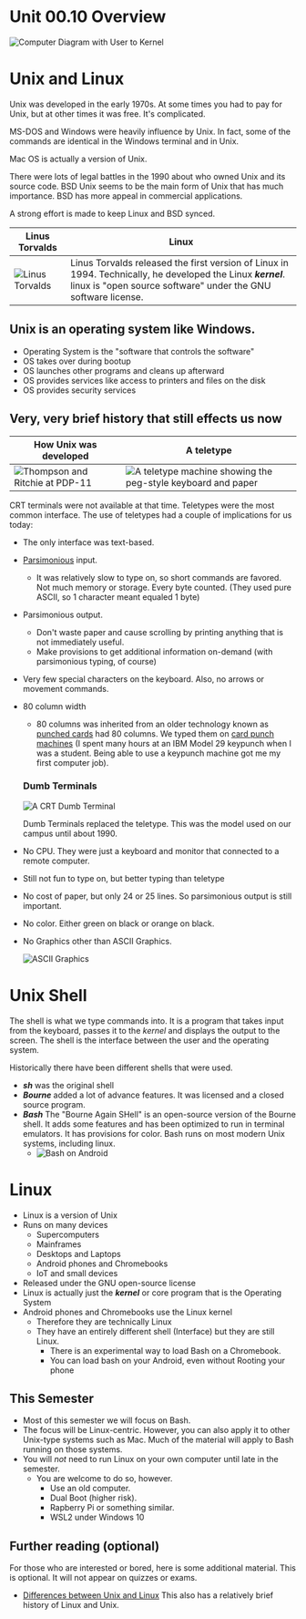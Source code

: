 # Unit 00.10 Overview

![Computer Diagram with User to Kernel](images/kernel.png)

# Unix and Linux

Unix was developed in the early 1970s.  At some times you had to pay for Unix, but at other times
it was free.  It's complicated.

MS-DOS and Windows were heavily influence by Unix.  In fact, some of the commands are identical in the Windows terminal and in Unix.

Mac OS is actually a version of Unix.  

There were lots of legal battles in the 1990 about who owned Unix and its source code.  BSD Unix seems to be the main form of Unix that has much importance.  BSD has more appeal in commercial applications.

A strong effort is made to keep Linux and BSD synced.  

| Linus Torvalds|Linux|
---|---
|![Linus Torvalds](images/linus.jpg)|Linus Torvalds released the first version of Linux in 1994.  Technically, he developed the Linux ***kernel***. linux is "open source software" under the GNU software license.   |


## Unix is an operating system like Windows.  

* Operating System is the "software that controls the software"
* OS takes over during bootup
* OS launches other programs and cleans up afterward
* OS provides services like access to printers and files on the disk
* OS provides security services

## Very, very brief history that still effects us now

How Unix was developed | A teletype
-----------------------|-----------
![Thompson and Ritchie at PDP-11](images/1920px-Ken_Thompson_sitting_and_Dennis_Ritchie_at_PDP-11.jpg ) | ![A teletype machine showing the peg-style keyboard and paper](images/teletype.jpg)

CRT terminals were not available at that time.  Teletypes were the most common interface.  The use of teletypes had a couple of implications for us today:

* The only interface was text-based.
* [Parsimonious](https://www.merriam-webster.com/dictionary/parsimonious) input.  
  * It was relatively slow to type on, so short commands are favored.
  Not much memory or storage.  Every byte counted.  (They used pure ASCII, so 1 character meant equaled 1 byte)
* Parsimonious output.  
  * Don't waste paper and cause scrolling by printing anything that is not immediately useful.
  * Make provisions to get additional information on-demand (with parsimonious typing, of course)
* Very few special characters on the keyboard.  Also, no arrows or movement commands.
* 80 column width
  * 80 columns was inherited from an older technology known as [punched cards](https://upload.wikimedia.org/wikipedia/commons/f/f3/Punched_card.jpg) had 80 columns.  We typed them on [card punch machines](https://www.youtube.com/watch?v=YnnGbcM-H8c)  (I spent many hours at an IBM Model 29 keypunch when I was a student.  Being able to use a keypunch machine got me my first computer job).

  ### Dumb Terminals

  ![A CRT Dumb Terminal](images/hpDumbTerminal.jpg)
  
  Dumb Terminals replaced the teletype.  This was the model used on our campus until about 1990.
 
* No CPU.  They were just a keyboard and monitor that connected to a remote computer.
* Still not fun to type on, but better typing than teletype
* No cost of paper, but only 24 or 25 lines.  So parsimonious output is still important.
* No color.  Either green on black or orange on black.
* No Graphics other than ASCII Graphics.
  
  ![ASCII Graphics](images/asciiArtSmall.png)

# Unix Shell

The shell is what we type commands into.  It is a program that takes input from the keyboard, passes it to the *kernel* and displays the output to the screen.  The shell is the interface between the user and the operating system.

Historically there have been different shells that were used.

* ***sh*** was the original shell
* ***Bourne*** added a lot of advance features.  It was licensed and a closed source program.
* ***Bash*** The "Bourne Again SHell" is an open-source version of the Bourne shell.  It adds some features and has been optimized to run in terminal emulators.  It has provisions for color.  Bash runs on most modern Unix systems, including linux.
  * ![Bash on Android](images/BashOnAndroidSmall.png)
# Linux

* Linux is a version of Unix
* Runs on many devices
  * Supercomputers
  * Mainframes
  * Desktops and Laptops
  * Android phones and Chromebooks
  * IoT and small devices
* Released under the GNU open-source license
* Linux is actually just the ***kernel*** or core program that is the Operating System
* Android phones and Chromebooks use the Linux kernel
  * Therefore they are technically Linux
  * They have an entirely different shell (Interface) but they are still Linux.
    * There is an experimental way to load Bash on a Chromebook.
    * You can load bash on your Android, even without Rooting your phone
  
## This Semester

* Most of this semester we will focus on Bash.
* The focus will be Linux-centric.  However, you can also apply it to other Unix-type systems such as Mac.  Much of the material will apply to Bash running on those systems.
* You will *not* need to run Linux on your own computer until late in the semester.
  * You are welcome to do so, however.
    * Use an old computer.
    * Dual Boot (higher risk).
    * Rapberry Pi or something similar.
    * WSL2 under Windows 10

## Further reading (optional)

For those who are interested or bored, here is some additional material.  This is optional.  It will not appear on quizzes or exams.

* [Differences between Unix and Linux](https://www.howtogeek.com/679989/what-are-the-differences-between-linux-and-unix/) This also has a relatively brief history of Linux and Unix.